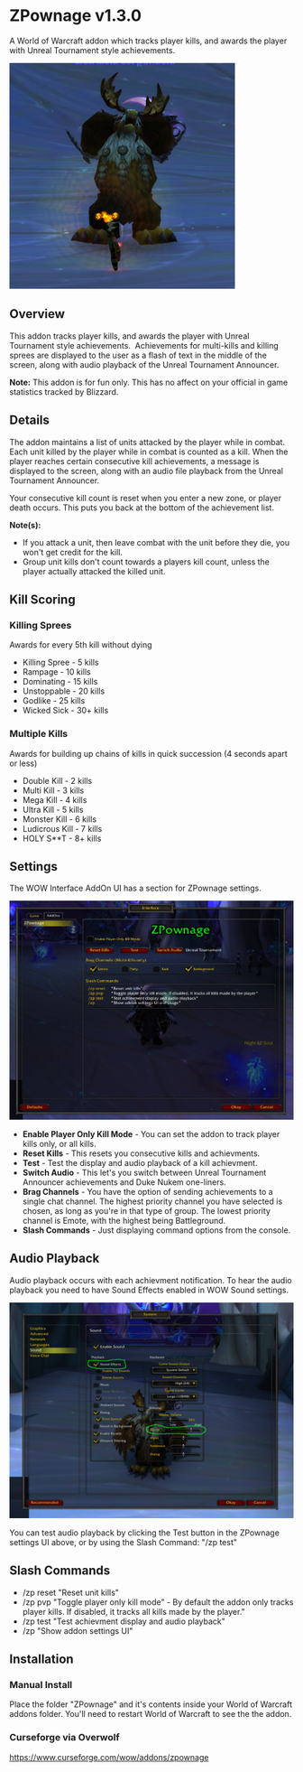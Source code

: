 # ZPownage v1.3.0
A World of Warcraft addon which tracks player kills, and awards the player with Unreal Tournament style achievements.

![ZPownageLogo](https://github.com/zxeltor/zpownage/blob/main/Screenshots/BoomkinDance_400x400.png)

## Overview 
This addon tracks player kills, and awards the player with Unreal Tournament style achievements.  Achievements for multi-kills and killing sprees are displayed to the user as a flash of text in the middle of the screen, along with audio playback of the Unreal Tournament Announcer.

__Note:__ This addon is for fun only. This has no affect on your official in game statistics tracked by Blizzard.

## Details 
The addon maintains a list of units attacked by the player while in combat. Each unit killed by the player while in combat is counted as a kill. When the player reaches certain consecutive kill achievements, a message is displayed to the screen, along with an audio file playback from the Unreal Tournament Announcer.

Your consecutive kill count is reset when you enter a new zone, or player death occurs. This puts you back at the bottom of the achievement list.

__Note(s):__
* If you attack a unit, then leave combat with the unit before they die, you won't get credit for the kill.
* Group unit kills don't count towards a players kill count, unless the player actually attacked the killed unit.

## Kill Scoring 

### Killing Sprees
Awards for every 5th kill without dying

* Killing Spree - 5 kills
* Rampage - 10 kills
* Dominating - 15 kills
* Unstoppable - 20 kills
* Godlike - 25 kills
* Wicked Sick - 30+ kills

### Multiple Kills
Awards for building up chains of kills in quick succession (4 seconds apart or less)

* Double Kill - 2 kills
* Multi Kill - 3 kills
* Mega Kill - 4 kills
* Ultra Kill - 5 kills
* Monster Kill - 6 kills
* Ludicrous Kill - 7 kills
* HOLY S**T - 8+ kills


## Settings
The WOW Interface AddOn UI has a section for ZPownage settings.

![ZPownageConfigSettings](https://github.com/zxeltor/zpownage/blob/main/Screenshots/ConfigUi.jpg)

* __Enable Player Only Kill Mode__ - You can set the addon to track player kills only, or all kills.
* __Reset Kills__ - This resets you consecutive kills and achievments.
* __Test__ - Test the display and audio playback of a kill achievment.
* __Switch Audio__ - This let's you switch between Unreal Tournament Announcer achievements and Duke Nukem one-liners.
* __Brag Channels__ - You have the option of sending achievements to a single chat channel. The highest priority channel you have selected is chosen, as long as you're in that type of group. The lowest priority channel is Emote, with the highest being Battleground.
* __Slash Commands__ - Just displaying command options from the console.

## Audio Playback
Audio playback occurs with each achievment notification. To hear the audio playback you need to have Sound Effects enabled in WOW Sound settings.

![WowAudioSettings](https://github.com/zxeltor/zpownage/blob/main/Screenshots/AudioSettings.jpg)

You can test audio playback by clicking the Test button in the ZPownage settings UI above, or by using the Slash Command: "/zp test"

## Slash Commands
* /zp reset "Reset unit kills"
* /zp pvp   "Toggle player only kill mode" - By default the addon only tracks player kills. If disabled, it tracks all kills made by the player."
* /zp test  "Test achievment display and audio playback"
* /zp       "Show addon settings UI"

## Installation
### Manual Install
Place the folder "ZPownage" and it's contents inside your World of Warcraft addons folder. You'll need to restart World of Warcraft to see the the addon.
### Curseforge via Overwolf
https://www.curseforge.com/wow/addons/zpownage
